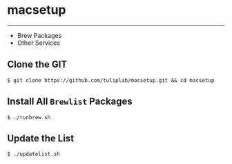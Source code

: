 # macsetup
---

- Brew Packages
- Other Services

## Clone the GIT

    $ git clone https://github.com/tuliplab/macsetup.git && cd macsetup  
  
## Install All `Brewlist` Packages

    $ ./runbrew.sh
    
## Update the List

    $ ./updatelist.sh
  

